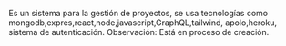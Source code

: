 Es un sistema para la gestión de proyectos, se usa tecnologías como mongodb,expres,react,node,javascript,GraphQL,tailwind, apolo,heroku, sistema de autenticación.
Observación: Está en proceso de creación.
